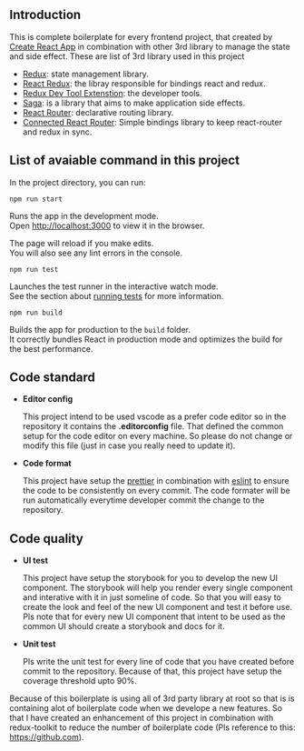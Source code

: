 ## Introduction

This is complete boilerplate for every frontend project, that created by [Create React App](https://github.com/facebook/create-react-app) in combination with other 3rd library to manage the state and side effect. These are list of 3rd library used in this project
- [Redux](https://redux.js.org/): state management library.
- [React Redux](https://github.com/reduxjs/react-redux): the libray responsible for bindings react and redux.
- [Redux Dev Tool Extenstion](https://github.com/zalmoxisus/redux-devtools-extension): the developer tools.
- [Saga](https://redux-saga.js.org/): is a library that aims to make application side effects.
- [React Router](https://reactrouter.com/): declarative routing library.
- [Connected React Router](https://github.com/supasate/connected-react-router): Simple bindings library to keep react-router and redux in sync.

## List of avaiable command in this project
In the project directory, you can run:

`npm run start`

Runs the app in the development mode.<br />
Open [http://localhost:3000](http://localhost:3000) to view it in the browser.

The page will reload if you make edits.<br />
You will also see any lint errors in the console.

`npm run test`

Launches the test runner in the interactive watch mode.<br />
See the section about [running tests](https://facebook.github.io/create-react-app/docs/running-tests) for more information.

`npm run build`

Builds the app for production to the `build` folder.<br />
It correctly bundles React in production mode and optimizes the build for the best performance.


## Code standard
- **Editor config**
  
  This project intend to be used vscode as a prefer code editor so in the repository it contains the **.editorconfig** file. That defined the common setup for the code editor on every machine. So please do not change or modify this file (just in case you really need to update it).
- **Code format**
  
  This project have setup the [prettier](https://prettier.io/) in combination with [eslint](https://eslint.org/) to ensure the code to be consistently on every commit. The code formater will be run automatically everytime developer commit the change to the repository.

## Code quality
- **UI test**
  
  This project have setup the storybook for you to develop the new UI component. The storybook will help you render every single component and interative with it in just someline of code. So that you will easy to create the look and feel of the new UI component and test it before use. Pls note that for every new UI component that intent to be used as the common UI should create a storybook and docs for it.
- **Unit test**
  
  Pls write the unit test for every line of code that you have created before commit to the repository. Because of that, this project have setup the coverage threshold upto 90%.
  
Because of this boilerplate is using all of 3rd party library at root so that is is containing alot of boilerplate code when we develope a new features. So that I have created an enhancement of this project in combination with redux-toolkit to reduce the number of boilerplate code (Pls reference to this: https://github.com).



